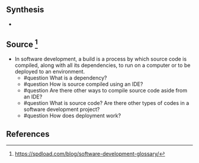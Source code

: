 ## Synthesis
- 
## Source [^1]
- In software development, a build is a process by which source code is compiled, along with all its dependencies, to run on a computer or to be deployed to an environment.
	- #question What is a dependency?
	- #question How is source compiled using an IDE?
	- #question Are there other ways to compile source code aside from an IDE?
	- #question What is source code? Are there other types of codes in a software development project?
	- #question How does deployment work?
## References

[^1]: https://spdload.com/blog/software-development-glossary/